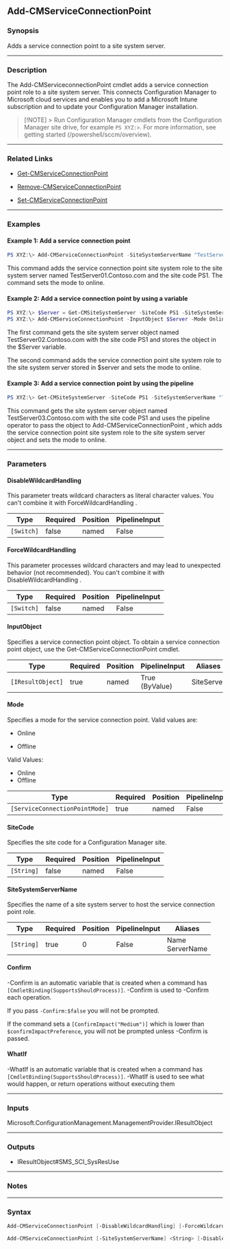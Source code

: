 Add-CMServiceConnectionPoint
----------------------------




### Synopsis
Adds a service connection point to a site system server.



---


### Description

The Add-CMServiceconnectionPoint cmdlet adds a service connection point role to a site system server. This connects Configuration Manager to Microsoft cloud services and enables you to add a Microsoft Intune subscription and to update your Configuration Manager installation.



> [!NOTE] > Run Configuration Manager cmdlets from the Configuration Manager site drive, for example `PS XYZ:>`. For more information, see getting started (/powershell/sccm/overview).



---


### Related Links
* [Get-CMServiceConnectionPoint](Get-CMServiceConnectionPoint)



* [Remove-CMServiceConnectionPoint](Remove-CMServiceConnectionPoint)



* [Set-CMServiceConnectionPoint](Set-CMServiceConnectionPoint)





---


### Examples
#### Example 1: Add a service connection point
```PowerShell
PS XYZ:\> Add-CMServiceConnectionPoint -SiteSystemServerName "TestServer01.Contoso.com" -SiteCode PS1 -Mode Online
```
This command adds the service connection point site system role to the site system server named TestServer01.Contoso.com and the site code PS1. The command sets the mode to online.
#### Example 2: Add a service connection point by using a variable
```PowerShell
PS XYZ:\> $Server = Get-CMSiteSystemServer -SiteCode PS1 -SiteSystemServerName "TestServer02.Contoso.com"
PS XYZ:\> Add-CMServiceConnectionPoint -InputObject $Server -Mode Online
```
The first command gets the site system server object named TestServer02.Contoso.com with the site code PS1 and stores the object in the $Server variable.


The second command adds the service connection point site system role to the site system server stored in $server and sets the mode to online.
#### Example 3: Add a service connection point by using the pipeline
```PowerShell
PS XYZ:\> Get-CMSiteSystemServer -SiteCode PS1 -SiteSystemServerName "TestServer03.Contoso.com" | Add-CMServiceConnectionPoint -Mode Online
```
This command gets the site system server object named TestServer03.Contoso.com with the site code PS1 and uses the pipeline operator to pass the object to Add-CMServiceConnectionPoint , which adds the service connection point site system role to the site system server object and sets the mode to online.


---


### Parameters
#### **DisableWildcardHandling**

This parameter treats wildcard characters as literal character values. You can't combine it with ForceWildcardHandling .






|Type      |Required|Position|PipelineInput|
|----------|--------|--------|-------------|
|`[Switch]`|false   |named   |False        |



#### **ForceWildcardHandling**

This parameter processes wildcard characters and may lead to unexpected behavior (not recommended). You can't combine it with DisableWildcardHandling .






|Type      |Required|Position|PipelineInput|
|----------|--------|--------|-------------|
|`[Switch]`|false   |named   |False        |



#### **InputObject**

Specifies a service connection point object. To obtain a service connection point object, use the Get-CMServiceConnectionPoint cmdlet.






|Type             |Required|Position|PipelineInput |Aliases   |
|-----------------|--------|--------|--------------|----------|
|`[IResultObject]`|true    |named   |True (ByValue)|SiteServer|



#### **Mode**

Specifies a mode for the service connection point. Valid values are:


* Online


* Offline



Valid Values:

* Online
* Offline






|Type                          |Required|Position|PipelineInput|
|------------------------------|--------|--------|-------------|
|`[ServiceConnectionPointMode]`|true    |named   |False        |



#### **SiteCode**

Specifies the site code for a Configuration Manager site.






|Type      |Required|Position|PipelineInput|
|----------|--------|--------|-------------|
|`[String]`|false   |named   |False        |



#### **SiteSystemServerName**

Specifies the name of a site system server to host the service connection point role.






|Type      |Required|Position|PipelineInput|Aliases            |
|----------|--------|--------|-------------|-------------------|
|`[String]`|true    |0       |False        |Name<br/>ServerName|



#### **Confirm**
-Confirm is an automatic variable that is created when a command has ```[CmdletBinding(SupportsShouldProcess)]```.
-Confirm is used to -Confirm each operation.

If you pass ```-Confirm:$false``` you will not be prompted.


If the command sets a ```[ConfirmImpact("Medium")]``` which is lower than ```$confirmImpactPreference```, you will not be prompted unless -Confirm is passed.

#### **WhatIf**
-WhatIf is an automatic variable that is created when a command has ```[CmdletBinding(SupportsShouldProcess)]```.
-WhatIf is used to see what would happen, or return operations without executing them


---


### Inputs
Microsoft.ConfigurationManagement.ManagementProvider.IResultObject





---


### Outputs
* IResultObject#SMS_SCI_SysResUse






---


### Notes




---


### Syntax
```PowerShell
Add-CMServiceConnectionPoint [-DisableWildcardHandling] [-ForceWildcardHandling] -InputObject <IResultObject> -Mode {Online | Offline} [-Confirm] [-WhatIf] [<CommonParameters>]
```
```PowerShell
Add-CMServiceConnectionPoint [-SiteSystemServerName] <String> [-DisableWildcardHandling] [-ForceWildcardHandling] -Mode {Online | Offline} [-SiteCode <String>] [-Confirm] [-WhatIf] [<CommonParameters>]
```
